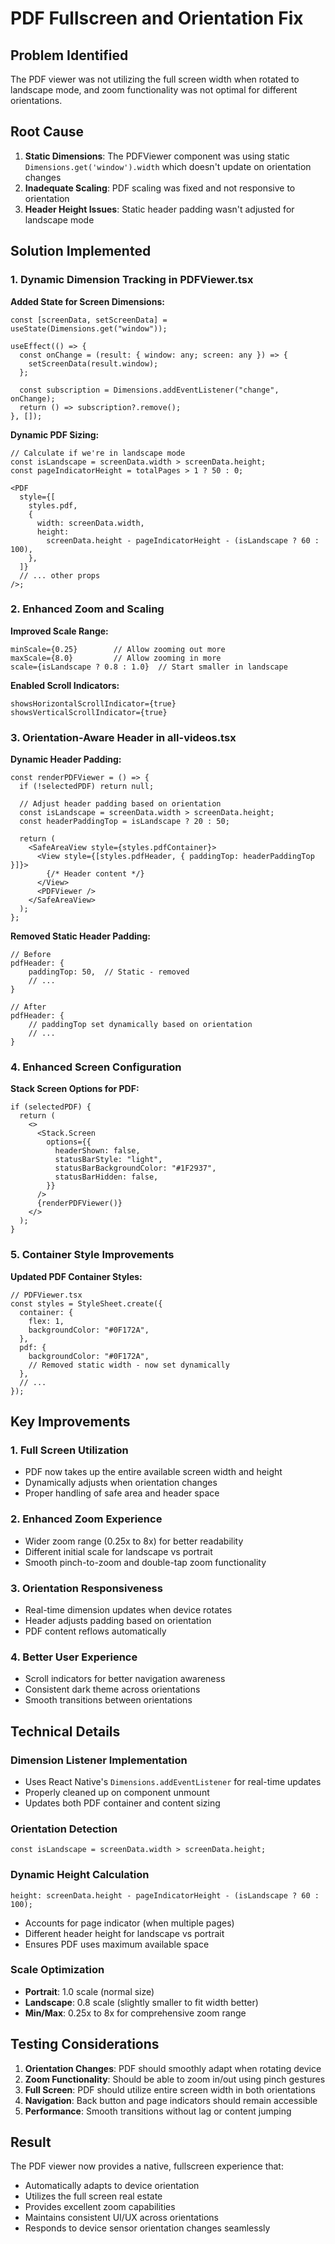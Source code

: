 # PDF Fullscreen and Orientation Fix

## Problem Identified

The PDF viewer was not utilizing the full screen width when rotated to landscape mode, and zoom functionality was not optimal for different orientations.

## Root Cause

1. **Static Dimensions**: The PDFViewer component was using static `Dimensions.get('window').width` which doesn't update on orientation changes
2. **Inadequate Scaling**: PDF scaling was fixed and not responsive to orientation
3. **Header Height Issues**: Static header padding wasn't adjusted for landscape mode

## Solution Implemented

### 1. Dynamic Dimension Tracking in PDFViewer.tsx

**Added State for Screen Dimensions:**

```tsx
const [screenData, setScreenData] = useState(Dimensions.get("window"));

useEffect(() => {
  const onChange = (result: { window: any; screen: any }) => {
    setScreenData(result.window);
  };

  const subscription = Dimensions.addEventListener("change", onChange);
  return () => subscription?.remove();
}, []);
```

**Dynamic PDF Sizing:**

```tsx
// Calculate if we're in landscape mode
const isLandscape = screenData.width > screenData.height;
const pageIndicatorHeight = totalPages > 1 ? 50 : 0;

<PDF
  style={[
    styles.pdf,
    {
      width: screenData.width,
      height:
        screenData.height - pageIndicatorHeight - (isLandscape ? 60 : 100),
    },
  ]}
  // ... other props
/>;
```

### 2. Enhanced Zoom and Scaling

**Improved Scale Range:**

```tsx
minScale={0.25}        // Allow zooming out more
maxScale={8.0}         // Allow zooming in more
scale={isLandscape ? 0.8 : 1.0}  // Start smaller in landscape
```

**Enabled Scroll Indicators:**

```tsx
showsHorizontalScrollIndicator={true}
showsVerticalScrollIndicator={true}
```

### 3. Orientation-Aware Header in all-videos.tsx

**Dynamic Header Padding:**

```tsx
const renderPDFViewer = () => {
  if (!selectedPDF) return null;

  // Adjust header padding based on orientation
  const isLandscape = screenData.width > screenData.height;
  const headerPaddingTop = isLandscape ? 20 : 50;

  return (
    <SafeAreaView style={styles.pdfContainer}>
      <View style={[styles.pdfHeader, { paddingTop: headerPaddingTop }]}>
        {/* Header content */}
      </View>
      <PDFViewer />
    </SafeAreaView>
  );
};
```

**Removed Static Header Padding:**

```tsx
// Before
pdfHeader: {
    paddingTop: 50,  // Static - removed
    // ...
}

// After
pdfHeader: {
    // paddingTop set dynamically based on orientation
    // ...
}
```

### 4. Enhanced Screen Configuration

**Stack Screen Options for PDF:**

```tsx
if (selectedPDF) {
  return (
    <>
      <Stack.Screen
        options={{
          headerShown: false,
          statusBarStyle: "light",
          statusBarBackgroundColor: "#1F2937",
          statusBarHidden: false,
        }}
      />
      {renderPDFViewer()}
    </>
  );
}
```

### 5. Container Style Improvements

**Updated PDF Container Styles:**

```tsx
// PDFViewer.tsx
const styles = StyleSheet.create({
  container: {
    flex: 1,
    backgroundColor: "#0F172A",
  },
  pdf: {
    backgroundColor: "#0F172A",
    // Removed static width - now set dynamically
  },
  // ...
});
```

## Key Improvements

### 1. **Full Screen Utilization**

- PDF now takes up the entire available screen width and height
- Dynamically adjusts when orientation changes
- Proper handling of safe area and header space

### 2. **Enhanced Zoom Experience**

- Wider zoom range (0.25x to 8x) for better readability
- Different initial scale for landscape vs portrait
- Smooth pinch-to-zoom and double-tap zoom functionality

### 3. **Orientation Responsiveness**

- Real-time dimension updates when device rotates
- Header adjusts padding based on orientation
- PDF content reflows automatically

### 4. **Better User Experience**

- Scroll indicators for better navigation awareness
- Consistent dark theme across orientations
- Smooth transitions between orientations

## Technical Details

### Dimension Listener Implementation

- Uses React Native's `Dimensions.addEventListener` for real-time updates
- Properly cleaned up on component unmount
- Updates both PDF container and content sizing

### Orientation Detection

```tsx
const isLandscape = screenData.width > screenData.height;
```

### Dynamic Height Calculation

```tsx
height: screenData.height - pageIndicatorHeight - (isLandscape ? 60 : 100);
```

- Accounts for page indicator (when multiple pages)
- Different header height for landscape vs portrait
- Ensures PDF uses maximum available space

### Scale Optimization

- **Portrait**: 1.0 scale (normal size)
- **Landscape**: 0.8 scale (slightly smaller to fit width better)
- **Min/Max**: 0.25x to 8x for comprehensive zoom range

## Testing Considerations

1. **Orientation Changes**: PDF should smoothly adapt when rotating device
2. **Zoom Functionality**: Should be able to zoom in/out using pinch gestures
3. **Full Screen**: PDF should utilize entire screen width in both orientations
4. **Navigation**: Back button and page indicators should remain accessible
5. **Performance**: Smooth transitions without lag or content jumping

## Result

The PDF viewer now provides a native, fullscreen experience that:

- Automatically adapts to device orientation
- Utilizes the full screen real estate
- Provides excellent zoom capabilities
- Maintains consistent UI/UX across orientations
- Responds to device sensor orientation changes seamlessly

